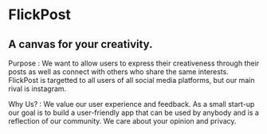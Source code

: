 # FlickPost

## A canvas for your creativity.

Purpose : We want to allow users to express their creativeness through their posts as well as connect with others who share the same interests.
FlickPost is targetted to all users of all social media platforms, but our main rival is instagram. 

Why Us? : We value our user experience and feedback. As a small start-up our goal is to build a user-friendly app that can be used by anybody and is a reflection of our community.
We care about your opinion and privacy.







